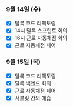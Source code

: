 ### 9월 14일 (수)
- [x] 달록 코드 리팩토링
- [x] 14시 달록 스프린트 회의
- [x] 16시 근로 자동채점 회의
- [x] 근로 자동채점 페어

### 9월 15일 (목)
- [x] 달록 코드 리팩토링
- [x] 달록 백엔드 회의
- [x] 근로 자동채점 페어
- [x] 서블릿 강의 예습
